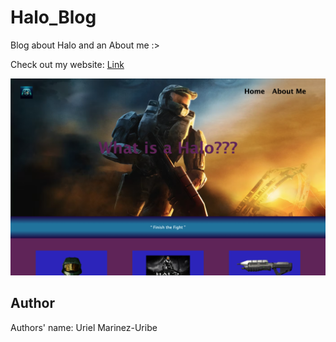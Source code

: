 # Halo_Blog
Blog about Halo and an About me :>

Check out my website: [Link](https://newbcrescent.github.io/Halo_Blog/)

<img src="./Img/HomeWebsite.png" width="800px" alt="enter_alternate_text">


## Author
Authors' name: Uriel Marinez-Uribe
